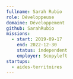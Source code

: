 ```yaml
---
fullname: Sarah Rubio
role: Développeuse
domaine: Développement
github: SarahRubio
missions:
  - start: 2019-09-17
    end: 2022-12-30
    status: independent
    employer: Scopyleft
startups:
  - aides-territoires
---
```

